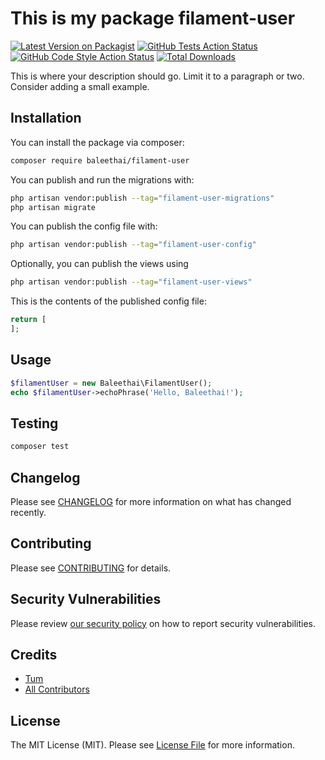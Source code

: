 # This is my package filament-user

[![Latest Version on Packagist](https://img.shields.io/packagist/v/baleethai/filament-user.svg?style=flat-square)](https://packagist.org/packages/baleethai/filament-user)
[![GitHub Tests Action Status](https://img.shields.io/github/actions/workflow/status/baleethai/filament-user/run-tests.yml?branch=main&label=tests&style=flat-square)](https://github.com/baleethai/filament-user/actions?query=workflow%3Arun-tests+branch%3Amain)
[![GitHub Code Style Action Status](https://img.shields.io/github/actions/workflow/status/baleethai/filament-user/fix-php-code-styling.yml?branch=main&label=code%20style&style=flat-square)](https://github.com/baleethai/filament-user/actions?query=workflow%3A"Fix+PHP+code+styling"+branch%3Amain)
[![Total Downloads](https://img.shields.io/packagist/dt/baleethai/filament-user.svg?style=flat-square)](https://packagist.org/packages/baleethai/filament-user)



This is where your description should go. Limit it to a paragraph or two. Consider adding a small example.

## Installation

You can install the package via composer:

```bash
composer require baleethai/filament-user
```

You can publish and run the migrations with:

```bash
php artisan vendor:publish --tag="filament-user-migrations"
php artisan migrate
```

You can publish the config file with:

```bash
php artisan vendor:publish --tag="filament-user-config"
```

Optionally, you can publish the views using

```bash
php artisan vendor:publish --tag="filament-user-views"
```

This is the contents of the published config file:

```php
return [
];
```

## Usage

```php
$filamentUser = new Baleethai\FilamentUser();
echo $filamentUser->echoPhrase('Hello, Baleethai!');
```

## Testing

```bash
composer test
```

## Changelog

Please see [CHANGELOG](CHANGELOG.md) for more information on what has changed recently.

## Contributing

Please see [CONTRIBUTING](.github/CONTRIBUTING.md) for details.

## Security Vulnerabilities

Please review [our security policy](../../security/policy) on how to report security vulnerabilities.

## Credits

- [Tum](https://github.com/baleethai)
- [All Contributors](../../contributors)

## License

The MIT License (MIT). Please see [License File](LICENSE.md) for more information.
